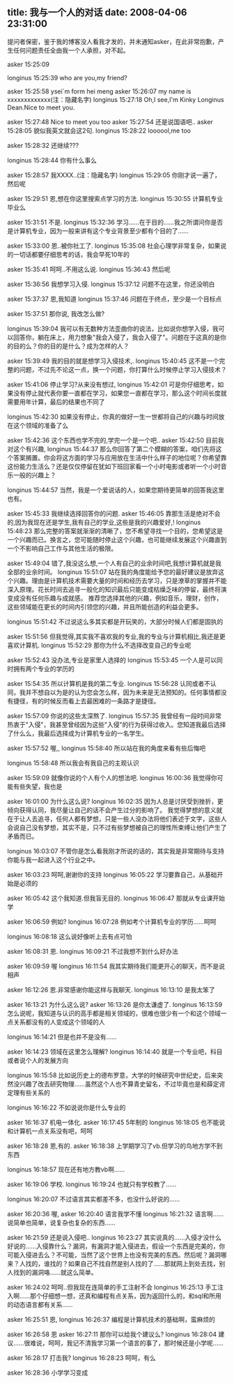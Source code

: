 title: 我与一个人的对话
date: 2008-04-06 23:31:00
---

提问者保密，鉴于我的博客没人看我才发的，并未通知asker，在此非常抱歉，产生任何问题责任全由我一个人承担，对不起。

asker 15:25:09

longinus 15:25:39
who are you,my friend?

asker 15:25:58
ysei`m form hei meng
asker 15:26:07
my name is xxxxxxxxxxxxx(注：隐藏名字)
longinus 15:27:18
Oh,I see,I'm Kinky Longinus Dean.Nice to meet you.

asker 15:27:48
Nice to meet you too
asker 15:27:54
还是说国语吧..
asker 15:28:05
貌似我英文就会这2句.
longinus 15:28:22
loooool,me too

asker 15:28:32
还继续???

longinus 15:28:44
你有什么事么

asker 15:28:57
我XXXX..(注：隐藏名字)
longinus 15:29:05
你刚才说一遍了，然后呢

asker 15:29:51
恩,想在你这里搜索点学习的方法.
longinus 15:30:55
计算机专业毕业么

asker 15:31:51
不是.
longinus 15:32:36
学习……在于目的……我之所谓问你是否是计算机专业，因为一般来讲有这个专业背景至少都有个目的了……

asker 15:33:00
恩..被你社工了.
longinus 15:35:08
社会心理学非常复杂，如果说的一切话都要仔细思考的话，我会早死10年的

asker 15:35:41
呵呵..不用这么说.
longinus 15:36:43
然后呢

asker 15:36:56
我想学习入侵.
longinus 15:37:12
问题不在这里，你还没明白

asker 15:37:37
恩,我知道
longinus 15:37:46
问题在于终点，至少是一个目标点

asker 15:37:51
那你说, 我改怎么做?

longinus 15:39:04
我可以有无数种方法歪曲你的说法，比如说你想学入侵，我可以回答你，躺在床上，用力想象"我会入侵了，我会入侵了"。问题在于这真的是你的目的么？你的目的是什么？成为怎样的人？

asker 15:39:49
我的目的就是想学习入侵技术,.
longinus 15:40:45
这不是一个完整的问题，不过先不论这一点，换一个问题，你打算什么时候停止学习入侵技术？

asker 15:41:06
停止学习?从来没有想过,
longinus 15:42:01
可是你仔细思考，如果没有停止就代表你要一直都在学习，如果您一直都在学习，那么这个时间长度就需要用年计算，最后的结果也不同了

longinus 15:42:30
如果没有停止，你真的做好一生一世都将自己的兴趣与时间放在这个领域的准备了么

asker 15:42:36
这个东西也学不完的,学完一个是一个吧..
asker 15:42:50
目前我对这个有兴趣,
longinus 15:44:37
那么你回答了第二个模糊的答案，咱们先将这个答案搁置。你会将这方面的学习与应用放在生活中什么样子的地位呢？你希望靠这份能力生活么？还是仅仅停留在犹如下班回家看一个小时电影或者听一个小时音乐一般的兴趣上？

longinus 15:44:57
当然，我是一个爱说话的人，如果您期待更简单的回答我这里也有。

asker 15:45:33
我继续选择回答你的问题.
asker 15:46:05
靠那生活是绝对不会的,因为我现在还是学生,我有自己的学业,这些是我的兴趣爱好,!
longinus 15:48:23
那么完整的答案就渐渐的清晰了，您不希望寻找一个目的，您希望这是一个兴趣而已。换言之，您可能随时停止这个兴趣，也可能继续发展这个兴趣直到一个不影响自己工作与其他生活的极限。

asker 15:49:04
错了,我没这么想,一个人有自己的业余时间吧,我想计算机就是我全部的业余时间。
longinus 15:51:07
站在我的角度能给予您的最好建议是放弃这个兴趣。理由是计算机技术需要大量的时间和经历去学习，只是潦草的掌握并不能深入原理。花长时间去追寻一般化的知识最后只能变成枯燥乏味的停留，最终将演变成没有任何乐趣与成就感。
推荐您选择其他的兴趣，例如音乐，理财，创作，这些领域能在更长的时间内引领您的兴趣，并且所能创造的利益会更多。

longinus 15:51:42
不过说这么多其实都是开玩笑的，大部分时候人们都是固执的

asker 15:51:56
但我觉得,其实我不喜欢我的专业,我的专业与计算机相比,我还是更喜欢计算机.
longinus 15:52:29
那你为什么不选择改变自己的专业呢

asker 15:52:43
没办法,专业是家里人选择的
longinus 15:53:45
一个人是可以同时拥有两个专业的学历的

asker 15:54:35
所以计算机是我的第二专业.
longinus 15:56:28
认同或者不认同，我并不想自以为是的认为您会怎么样，因为未来是无法预知的。任何事情都没有捷径，有的时候反而看上去最困难的一条路才是捷径。

asker 15:57:09
你说的这些太深熬了.
longinus 15:57:35
我曾经有一段时间非常热衷于"入侵"，我甚至曾经因为这些"入侵"的行为获得过收入。您知道我最后选择了什么么，我最后选择成为计算机专业的一名学生。

asker 15:57:52
喔,,
longinus 15:58:40
所以站在我的角度来看有些后悔吧

longinus 15:58:48
所以我会有我自己的主观认识

asker 15:59:09
就像你说的个人有个人的想法吧.
longinus 16:00:36
我觉得你可能有些失望，我也是

asker 16:01:00
为什么这么说?
longinus 16:02:35
因为人总是讨厌受到挫折，更倾向获得认同，我尽量让自己的话不会产生过分的影响了。
我觉得梦想的意义就在于让人去追寻，任何人都有梦想，只是一些人没办法将他们表述于文字，这些人会说自己没有梦想，其实不是，只不过有些梦想被自己的理性所束缚让他们产生了矛盾而已。

longinus 16:03:07
不管你是怎么看我刚才所说的话的，其实我是非常期待与支持你能与我一起进入这个行业之中。

asker 16:03:23
呵呵,谢谢你的支持
longinus 16:05:22
学习要靠自己，从基础开始是必须的

asker 16:05:42
这个我知道.但我盲无目的.
longinus 16:06:47
那就从专业课开始学

asker 16:06:59
例如?
longinus 16:07:28
例如考个计算机专业的学历……呵呵

longinus 16:08:18
这么说好像听上去有点可怕

asker 16:08:31
恩.
longinus 16:09:21
不过我想不到什么好办法

asker 16:09:59
喔
longinus 16:11:54
我其实期待我们能更开心的聊天，而不是说相声

asker 16:12:26
恩.非常感谢你能这样与我聊天.
longinus 16:13:10
是我太笨了

asker 16:13:21
为什么这么说?
asker 16:13:26
是你太谦虚了.
longinus 16:13:59
怎么说呢，我知道与认识的高手都是相关领域的，很难也很少有一个和这个领域一点关系都没有的人变成这个领域的人

longinus 16:14:21
但是也并不是没有……

asker 16:14:23
领域在这里怎么理解?
longinus 16:14:40
就是一个专业吧，科目或者说个人的发展方向

longinus 16:15:58
比如说历史上的德布罗意，大学的时候研究中世纪史，后来突然没兴趣了改去研究物理……虽然这个人也不算青史留名，不过毕竟也是和薛定谔定理有些关系的

longinus 16:16:22
不如说说你是什么专业的

asker 16:16:37
机电一体化.
asker 16:17:45
5年制的
longinus 16:18:05
也不能说和计算机一点关系没有吧，呵呵

asker 16:18:28
恩,有的.
asker 16:18:38
上学期学习了vb.但学习的鸟地方学不到东西

longinus 16:18:57
现在还有地方教vb啊……

asker 16:19:06
学校.
longinus 16:19:24
也就只有学校教了……

longinus 16:20:07
不过语言其实都差不多，也没什么好说的……

asker 16:20:36
喔,
asker 16:20:40
语言我学不懂
longinus 16:21:32
语言啊……说简单也简单，说复杂也复杂的东西……

asker 16:21:59
还是说入侵吧..
longinus 16:23:27
其实说真的……入侵才没什么好说的……入侵靠什么？漏洞，有漏洞才能入侵进去，假设一个东西是完美的，你可能入侵进去么？不可能，当然了这个世界上也没有完美的东西。然后呢？漏洞哪来？人找的，谁找的？如果自己不找自然是别人找的了……那就网上到处去找，别人找到的漏洞咯……就这么简单。

asker 16:24:02
呵呵..但我现在连简单的手工注射不会
longinus 16:25:13
手工注入啊……那个仔细想一想，还真和编程有点关系，因为返回什么的，和sql和所用的动态语言都有关系……

asker 16:25:51
恩,
longinus 16:26:37
编程是计算机技术的基础啊，蛮麻烦的

asker 16:26:58
恩
asker 16:27:11
那你可以给我个建议么?
longinus 16:28:04
建议……很难说，呵呵，我记不清我学习第一个语言的事了，那时候还是小学呢……

asker 16:28:17
打击我?
longinus 16:28:23
呵呵，有么

asker 16:28:36
小学学习变成